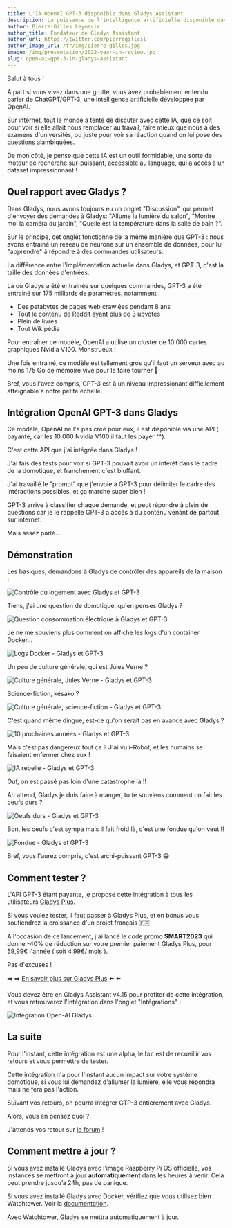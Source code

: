 ```yaml
---
title: L'IA OpenAI GPT-3 disponible dans Gladys Assistant
description: La puissance de l'intelligence artificielle disponible dans Gladys.
author: Pierre-Gilles Leymarie
author_title: Fondateur de Gladys Assistant
author_url: https://twitter.com/pierregillesl
author_image_url: /fr/img/pierre-gilles.jpg
image: /img/presentation/2022-year-in-review.jpg
slug: open-ai-gpt-3-in-gladys-assistant
---
```


Salut à tous !

A part si vous vivez dans une grotte, vous avez probablement entendu parler de ChatGPT/GPT-3, une intelligence artificielle développée par OpenAI.

Sur internet, tout le monde a tenté de discuter avec cette IA, que ce soit pour voir si elle allait nous remplacer au travail, faire mieux que nous a des examens d'universités, ou juste pour voir sa réaction quand on lui pose des questions alambiquées.

De mon côté, je pense que cette IA est un outil formidable, une sorte de moteur de recherche sur-puissant, accessible au language, qui a accès à un dataset impressionnant !

## Quel rapport avec Gladys ?

Dans Gladys, nous avons toujours eu un onglet "Discussion", qui permet d'envoyer des demandes à Gladys: "Allume la lumière du salon", "Montre moi la caméra du jardin", "Quelle est la température dans la salle de bain ?".

Sur le principe, cet onglet fonctionne de la même manière que GPT-3 : nous avons entrainé un réseau de neurone sur un ensemble de données, pour lui "apprendre" à répondre à des commandes utilisateurs.

La différence entre l'implémentation actuelle dans Gladys, et GPT-3, c'est la taille des données d'entrées.

Là où Gladys a été entrainée sur quelques commandes, GPT-3 a été entrainé sur 175 milliards de paramètres, notamment :

- Des petabytes de pages web crawlées pendant 8 ans
- Tout le contenu de Reddit ayant plus de 3 upvotes
- Plein de livres
- Tout Wikipédia

Pour entraîner ce modèle, OpenAI a utilisé un cluster de 10 000 cartes graphiques Nvidia V100. Monstrueux !

Une fois entrainé, ce modèle est tellement gros qu'il faut un serveur avec au moins 175 Go de mémoire vive pour le faire tourner 🤯

Bref, vous l'avez compris, GPT-3 est à un niveau impressionant difficilement atteignable à notre petite échelle.

## Intégration OpenAI GPT-3 dans Gladys

Ce modèle, OpenAI ne l'a pas créé pour eux, il est disponible via une API ( payante, car les 10 000 Nvidia V100 il faut les payer ^^).

C'est cette API que j'ai intégrée dans Gladys !

J'ai fais des tests pour voir si GPT-3 pouvait avoir un intérêt dans le cadre de la domotique, et franchement c'est bluffant.

J'ai travaillé le "prompt" que j'envoie à GPT-3 pour délimiter le cadre des intéractions possibles, et ça marche super bien !

GPT-3 arrive à classifier chaque demande, et peut répondre à plein de questions car je le rappelle GPT-3 a accès à du contenu venant de partout sur internet.

Mais assez parlé...

## Démonstration

Les basiques, demandons à Gladys de contrôler des appareils de la maison :

![Contrôle du logement avec Gladys et GPT-3](../../../static/img/articles/fr/openai-gpt-3-release/command-control.jpg)

Tiens, j'ai une question de domotique, qu'en penses Gladys ?

![Question consommation électrique à Gladys et GPT-3](../../../static/img/articles/fr/openai-gpt-3-release/consommation-electrique.jpg)

Je ne me souviens plus comment on affiche les logs d'un container Docker...

![Logs Docker - Gladys et GPT-3](../../../static/img/articles/fr/openai-gpt-3-release/docker-logs.jpg)

Un peu de culture générale, qui est Jules Verne ?

![Culture générale, Jules Verne - Gladys et GPT-3](../../../static/img/articles/fr/openai-gpt-3-release/jules-verne.jpg)

Science-fiction, késako ?

![Culture générale, science-fiction - Gladys et GPT-3](../../../static/img/articles/fr/openai-gpt-3-release/science-fiction.jpg)

C'est quand même dingue, est-ce qu'on serait pas en avance avec Gladys ?

![10 prochaines années - Gladys et GPT-3](../../../static/img/articles/fr/openai-gpt-3-release/ia-next-10-year.jpg)

Mais c'est pas dangereux tout ça ? J'ai vu i-Robot, et les humains se faisaient enfermer chez eux !

![IA rebelle - Gladys et GPT-3](../../../static/img/articles/fr/openai-gpt-3-release/ia-rebelle.jpg)

Ouf, on est passé pas loin d'une catastrophe là !!

Ah attend, Gladys je dois faire à manger, tu te souviens comment on fait les oeufs durs ?

![Oeufs durs - Gladys et GPT-3](../../../static/img/articles/fr/openai-gpt-3-release/boiled-eggs.jpg)

Bon, les oeufs c'est sympa mais il fait froid là, c'est une fondue qu'on veut !!

![Fondue - Gladys et GPT-3](../../../static/img/articles/fr/openai-gpt-3-release/fromage-fondue.jpg)

Bref, vous l'aurez compris, c'est archi-puissant GPT-3 😁

## Comment tester ?

L'API GPT-3 étant payante, je propose cette intégration à tous les utilisateurs [Gladys Plus](/fr/plus).

Si vous voulez tester, il faut passer à Gladys Plus, et en bonus vous soutiendrez la croissance d'un projet français 🇫🇷

A l'occasion de ce lancement, j'ai lancé le code promo **SMART2023** qui donne -40% de réduction sur votre premier paiement Gladys Plus, pour 59,99€ l'année ( soit 4,99€/ mois ).

Pas d'excuses !

➡️ ➡️ [En savoir plus sur Gladys Plus](/fr/plus) ⬅️ ⬅️

Vous devez être en Gladys Assistant v4.15 pour profiter de cette intégration, et vous retrouverez l'intégration dans l'onglet "Intégrations" :

![Intégration Open-AI Gladys](../../../static/img/articles/fr/openai-gpt-3-release/open-ai-integration.jpg)

## La suite

Pour l'instant, cette intégration est une alpha, le but est de recueillir vos retours et vous permettre de tester.

Cette intégration n'a pour l'instant aucun impact sur votre système domotique, si vous lui demandez d'allumer la lumière, elle vous répondra mais ne fera pas l'action.

Suivant vos retours, on pourra intégrer GTP-3 entièrement avec Gladys.

Alors, vous en pensez quoi ?

J'attends vos retour sur [le forum](https://community.gladysassistant.com/) !

## Comment mettre à jour ?

Si vous avez installé Gladys avec l’image Raspberry Pi OS officielle, vos instances se mettront à jour **automatiquement** dans les heures à venir. Cela peut prendre jusqu’à 24h, pas de panique.

Si vous avez installé Gladys avec Docker, vérifiez que vous utilisez bien Watchtower. Voir la [documentation](/fr/docs/installation/docker#mise-à-jour-automatique-avec-watchtower).

Avec Watchtower, Gladys se mettra automatiquement à jour.
